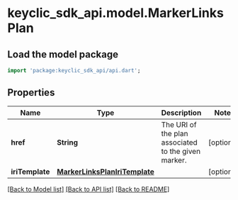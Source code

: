 # keyclic_sdk_api.model.MarkerLinksPlan

## Load the model package
```dart
import 'package:keyclic_sdk_api/api.dart';
```

## Properties
Name | Type | Description | Notes
------------ | ------------- | ------------- | -------------
**href** | **String** | The URI of the plan associated to the given marker. | [optional] 
**iriTemplate** | [**MarkerLinksPlanIriTemplate**](MarkerLinksPlanIriTemplate.md) |  | [optional] 

[[Back to Model list]](../README.md#documentation-for-models) [[Back to API list]](../README.md#documentation-for-api-endpoints) [[Back to README]](../README.md)


